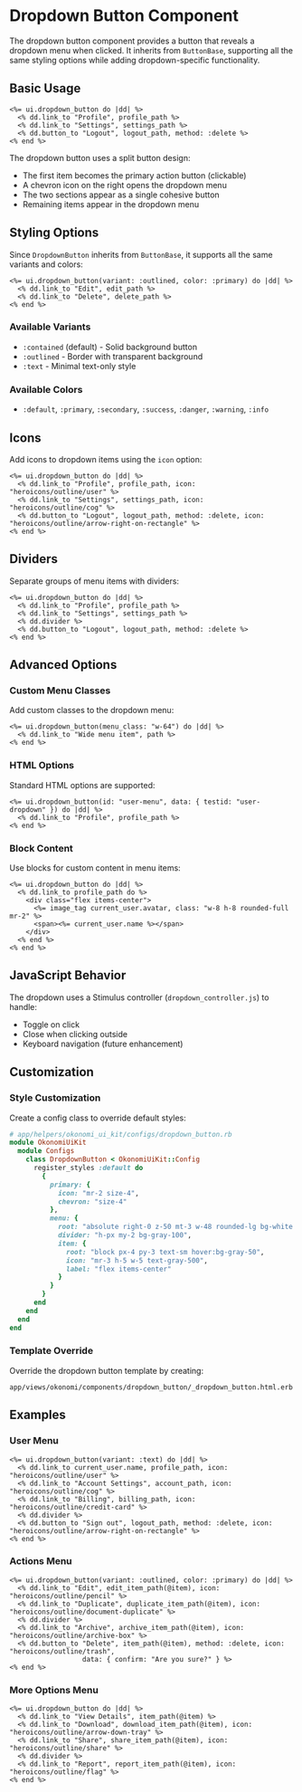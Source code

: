 # Dropdown Button Component

The dropdown button component provides a button that reveals a dropdown menu when clicked. It inherits from `ButtonBase`, supporting all the same styling options while adding dropdown-specific functionality.

## Basic Usage

```erb
<%= ui.dropdown_button do |dd| %>
  <% dd.link_to "Profile", profile_path %>
  <% dd.link_to "Settings", settings_path %>
  <% dd.button_to "Logout", logout_path, method: :delete %>
<% end %>
```

The dropdown button uses a split button design:
- The first item becomes the primary action button (clickable)
- A chevron icon on the right opens the dropdown menu
- The two sections appear as a single cohesive button
- Remaining items appear in the dropdown menu

## Styling Options

Since `DropdownButton` inherits from `ButtonBase`, it supports all the same variants and colors:

```erb
<%= ui.dropdown_button(variant: :outlined, color: :primary) do |dd| %>
  <% dd.link_to "Edit", edit_path %>
  <% dd.link_to "Delete", delete_path %>
<% end %>
```

### Available Variants
- `:contained` (default) - Solid background button
- `:outlined` - Border with transparent background
- `:text` - Minimal text-only style

### Available Colors
- `:default`, `:primary`, `:secondary`, `:success`, `:danger`, `:warning`, `:info`

## Icons

Add icons to dropdown items using the `icon` option:

```erb
<%= ui.dropdown_button do |dd| %>
  <% dd.link_to "Profile", profile_path, icon: "heroicons/outline/user" %>
  <% dd.link_to "Settings", settings_path, icon: "heroicons/outline/cog" %>
  <% dd.button_to "Logout", logout_path, method: :delete, icon: "heroicons/outline/arrow-right-on-rectangle" %>
<% end %>
```

## Dividers

Separate groups of menu items with dividers:

```erb
<%= ui.dropdown_button do |dd| %>
  <% dd.link_to "Profile", profile_path %>
  <% dd.link_to "Settings", settings_path %>
  <% dd.divider %>
  <% dd.button_to "Logout", logout_path, method: :delete %>
<% end %>
```

## Advanced Options

### Custom Menu Classes

Add custom classes to the dropdown menu:

```erb
<%= ui.dropdown_button(menu_class: "w-64") do |dd| %>
  <% dd.link_to "Wide menu item", path %>
<% end %>
```

### HTML Options

Standard HTML options are supported:

```erb
<%= ui.dropdown_button(id: "user-menu", data: { testid: "user-dropdown" }) do |dd| %>
  <% dd.link_to "Profile", profile_path %>
<% end %>
```

### Block Content

Use blocks for custom content in menu items:

```erb
<%= ui.dropdown_button do |dd| %>
  <% dd.link_to profile_path do %>
    <div class="flex items-center">
      <%= image_tag current_user.avatar, class: "w-8 h-8 rounded-full mr-2" %>
      <span><%= current_user.name %></span>
    </div>
  <% end %>
<% end %>
```

## JavaScript Behavior

The dropdown uses a Stimulus controller (`dropdown_controller.js`) to handle:
- Toggle on click
- Close when clicking outside
- Keyboard navigation (future enhancement)

## Customization

### Style Customization

Create a config class to override default styles:

```ruby
# app/helpers/okonomi_ui_kit/configs/dropdown_button.rb
module OkonomiUiKit
  module Configs
    class DropdownButton < OkonomiUiKit::Config
      register_styles :default do
        {
          primary: {
            icon: "mr-2 size-4",
            chevron: "size-4"
          },
          menu: {
            root: "absolute right-0 z-50 mt-3 w-48 rounded-lg bg-white shadow-xl",
            divider: "h-px my-2 bg-gray-100",
            item: {
              root: "block px-4 py-3 text-sm hover:bg-gray-50",
              icon: "mr-3 h-5 w-5 text-gray-500",
              label: "flex items-center"
            }
          }
        }
      end
    end
  end
end
```

### Template Override

Override the dropdown button template by creating:
```
app/views/okonomi/components/dropdown_button/_dropdown_button.html.erb
```

## Examples

### User Menu
```erb
<%= ui.dropdown_button(variant: :text) do |dd| %>
  <% dd.link_to current_user.name, profile_path, icon: "heroicons/outline/user" %>
  <% dd.link_to "Account Settings", account_path, icon: "heroicons/outline/cog" %>
  <% dd.link_to "Billing", billing_path, icon: "heroicons/outline/credit-card" %>
  <% dd.divider %>
  <% dd.button_to "Sign out", logout_path, method: :delete, icon: "heroicons/outline/arrow-right-on-rectangle" %>
<% end %>
```

### Actions Menu
```erb
<%= ui.dropdown_button(variant: :outlined, color: :primary) do |dd| %>
  <% dd.link_to "Edit", edit_item_path(@item), icon: "heroicons/outline/pencil" %>
  <% dd.link_to "Duplicate", duplicate_item_path(@item), icon: "heroicons/outline/document-duplicate" %>
  <% dd.divider %>
  <% dd.link_to "Archive", archive_item_path(@item), icon: "heroicons/outline/archive-box" %>
  <% dd.button_to "Delete", item_path(@item), method: :delete, icon: "heroicons/outline/trash", 
                  data: { confirm: "Are you sure?" } %>
<% end %>
```

### More Options Menu
```erb
<%= ui.dropdown_button do |dd| %>
  <% dd.link_to "View Details", item_path(@item) %>
  <% dd.link_to "Download", download_item_path(@item), icon: "heroicons/outline/arrow-down-tray" %>
  <% dd.link_to "Share", share_item_path(@item), icon: "heroicons/outline/share" %>
  <% dd.divider %>
  <% dd.link_to "Report", report_item_path(@item), icon: "heroicons/outline/flag" %>
<% end %>
```